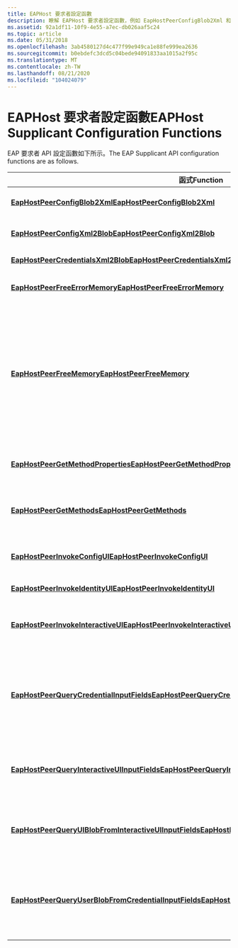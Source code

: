 ```yaml
---
title: EAPHost 要求者設定函數
description: 瞭解 EAPHost 要求者設定函數，例如 EapHostPeerConfigBlob2Xml 和 EapHostPeerGetMethods。
ms.assetid: 92a1df11-10f9-4e55-a7ec-db026aaf5c24
ms.topic: article
ms.date: 05/31/2018
ms.openlocfilehash: 3ab4580127d4c477f99e949ca1e88fe999ea2636
ms.sourcegitcommit: b0ebdefc3dcd5c04bede94091833aa1015a2f95c
ms.translationtype: MT
ms.contentlocale: zh-TW
ms.lasthandoff: 08/21/2020
ms.locfileid: "104024079"
---
```

# <a name="eaphost-supplicant-configuration-functions"></a><span data-ttu-id="9e71b-103">EAPHost 要求者設定函數</span><span class="sxs-lookup"><span data-stu-id="9e71b-103">EAPHost Supplicant Configuration Functions</span></span>

<span data-ttu-id="9e71b-104">EAP 要求者 API 設定函數如下所示。</span><span class="sxs-lookup"><span data-stu-id="9e71b-104">The EAP Supplicant API configuration functions are as follows.</span></span>



| <span data-ttu-id="9e71b-105">函式</span><span class="sxs-lookup"><span data-stu-id="9e71b-105">Function</span></span>                                                                                                           | <span data-ttu-id="9e71b-106">描述</span><span class="sxs-lookup"><span data-stu-id="9e71b-106">Description</span></span>                                                                                                                                                                                                                                                                          |
|--------------------------------------------------------------------------------------------------------------------|--------------------------------------------------------------------------------------------------------------------------------------------------------------------------------------------------------------------------------------------------------------------------------------|
| [<span data-ttu-id="9e71b-107">**EapHostPeerConfigBlob2Xml**</span><span class="sxs-lookup"><span data-stu-id="9e71b-107">**EapHostPeerConfigBlob2Xml**</span></span>](/previous-versions/windows/desktop/api/eaphostpeerconfigapis/nf-eaphostpeerconfigapis-eaphostpeerconfigblob2xml)                                                 | <span data-ttu-id="9e71b-108">將設定 blob 轉換為 XML。</span><span class="sxs-lookup"><span data-stu-id="9e71b-108">Converts the configuration blob to XML.</span></span>                                                                                                                                                                                                                                              |
| [<span data-ttu-id="9e71b-109">**EapHostPeerConfigXml2Blob**</span><span class="sxs-lookup"><span data-stu-id="9e71b-109">**EapHostPeerConfigXml2Blob**</span></span>](/previous-versions/windows/desktop/api/eaphostpeerconfigapis/nf-eaphostpeerconfigapis-eaphostpeerconfigxml2blob)                                                 | <span data-ttu-id="9e71b-110">將 XML 轉換成設定 blob。</span><span class="sxs-lookup"><span data-stu-id="9e71b-110">Converts XML into the configuration blob.</span></span>                                                                                                                                                                                                                                            |
| [<span data-ttu-id="9e71b-111">**EapHostPeerCredentialsXml2Blob**</span><span class="sxs-lookup"><span data-stu-id="9e71b-111">**EapHostPeerCredentialsXml2Blob**</span></span>](/previous-versions/windows/desktop/api/eaphostpeerconfigapis/nf-eaphostpeerconfigapis-eaphostpeercredentialsxml2blob)                                       | <span data-ttu-id="9e71b-112">產生認證 BLOB。</span><span class="sxs-lookup"><span data-stu-id="9e71b-112">Generates the credentials BLOB.</span></span>                                                                                                                                                                                                                                                      |
| [<span data-ttu-id="9e71b-113">**EapHostPeerFreeErrorMemory**</span><span class="sxs-lookup"><span data-stu-id="9e71b-113">**EapHostPeerFreeErrorMemory**</span></span>](/previous-versions/windows/desktop/api/eaphostpeerconfigapis/nf-eaphostpeerconfigapis-eaphostpeerfreeerrormemory)                                               | <span data-ttu-id="9e71b-114">釋出配置給 [**EAP \_ 錯誤**](/windows/desktop/api/eaptypes/ns-eaptypes-eap_error) 結構的記憶體。</span><span class="sxs-lookup"><span data-stu-id="9e71b-114">Frees memory allocated to an [**EAP\_ERROR**](/windows/desktop/api/eaptypes/ns-eaptypes-eap_error) structure.</span></span>                                                                                                                                                                                                              |
| [<span data-ttu-id="9e71b-115">**EapHostPeerFreeMemory**</span><span class="sxs-lookup"><span data-stu-id="9e71b-115">**EapHostPeerFreeMemory**</span></span>](/previous-versions/windows/desktop/api/eaphostpeerconfigapis/nf-eaphostpeerconfigapis-eaphostpeerfreememory)                                                         | <span data-ttu-id="9e71b-116">釋出設定 Api 所傳回的記憶體。</span><span class="sxs-lookup"><span data-stu-id="9e71b-116">Frees memory returned by the configuration APIs.</span></span> <span data-ttu-id="9e71b-117">此函數不能用來釋放錯誤記憶體。</span><span class="sxs-lookup"><span data-stu-id="9e71b-117">This function must not be used to free error memory.</span></span> <span data-ttu-id="9e71b-118">若要釋放錯誤記憶體，請使用 [**EapHostPeerFreeEapError**](/previous-versions/windows/desktop/api/eappapis/nf-eappapis-eaphostpeerfreeeaperror) 或 [**EapHostPeerFreeErrrorMemory**](/previous-versions/windows/desktop/api/eaphostpeerconfigapis/nf-eaphostpeerconfigapis-eaphostpeerfreeerrormemory) 函數。</span><span class="sxs-lookup"><span data-stu-id="9e71b-118">To free error memory, use either the [**EapHostPeerFreeEapError**](/previous-versions/windows/desktop/api/eappapis/nf-eappapis-eaphostpeerfreeeaperror) or [**EapHostPeerFreeErrrorMemory**](/previous-versions/windows/desktop/api/eaphostpeerconfigapis/nf-eaphostpeerconfigapis-eaphostpeerfreeerrormemory) function.</span></span> |
| [<span data-ttu-id="9e71b-119">**EapHostPeerGetMethodProperties**</span><span class="sxs-lookup"><span data-stu-id="9e71b-119">**EapHostPeerGetMethodProperties**</span></span>](/previous-versions/windows/desktop/api/eaphostpeerconfigapis/nf-eaphostpeerconfigapis-eaphostpeergetmethodproperties)                                           | <span data-ttu-id="9e71b-120">取得指定連接和使用者資料的 EAP 方法屬性。</span><span class="sxs-lookup"><span data-stu-id="9e71b-120">Retrieves properties of an EAP method given the connection and user data.</span></span>                                                                                                                                                                                                            |
| [<span data-ttu-id="9e71b-121">**EapHostPeerGetMethods**</span><span class="sxs-lookup"><span data-stu-id="9e71b-121">**EapHostPeerGetMethods**</span></span>](/previous-versions/windows/desktop/api/eaphostpeerconfigapis/nf-eaphostpeerconfigapis-eaphostpeergetmethods)                                                         | <span data-ttu-id="9e71b-122">列舉所有已安裝且可供使用的 EAP 方法，包括舊版的 EAP 方法。</span><span class="sxs-lookup"><span data-stu-id="9e71b-122">Enumerates all EAP methods installed and available for use, including legacy EAP methods.</span></span>                                                                                                                                                                                            |
| [<span data-ttu-id="9e71b-123">**EapHostPeerInvokeConfigUI**</span><span class="sxs-lookup"><span data-stu-id="9e71b-123">**EapHostPeerInvokeConfigUI**</span></span>](/previous-versions/windows/desktop/api/eaphostpeerconfigapis/nf-eaphostpeerconfigapis-eaphostpeerinvokeconfigui)                                                     | <span data-ttu-id="9e71b-124">啟動指定 EAP 方法的設定使用者介面。</span><span class="sxs-lookup"><span data-stu-id="9e71b-124">Starts the configuration user interface of the specified EAP method.</span></span>                                                                                                                                                                                                                 |
| [<span data-ttu-id="9e71b-125">**EapHostPeerInvokeIdentityUI**</span><span class="sxs-lookup"><span data-stu-id="9e71b-125">**EapHostPeerInvokeIdentityUI**</span></span>](/previous-versions/windows/desktop/api/eaphostpeerconfigapis/nf-eaphostpeerconfigapis-eaphostpeerinvokeidentityui)                                                 | <span data-ttu-id="9e71b-126">啟動身分識別使用者介面。</span><span class="sxs-lookup"><span data-stu-id="9e71b-126">Starts the identity user interface.</span></span>                                                                                                                                                                                                                                                  |
| [<span data-ttu-id="9e71b-127">**EapHostPeerInvokeInteractiveUI**</span><span class="sxs-lookup"><span data-stu-id="9e71b-127">**EapHostPeerInvokeInteractiveUI**</span></span>](/previous-versions/windows/desktop/api/eaphostpeerconfigapis/nf-eaphostpeerconfigapis-eaphostpeerinvokeinteractiveui)                                       | <span data-ttu-id="9e71b-128">提供使用者的認證互動，例如智慧卡和 PIN。</span><span class="sxs-lookup"><span data-stu-id="9e71b-128">Provides credentials interactivity to the user, such as a smart card and PIN for example.</span></span>                                                                                                                                                                                            |
| [<span data-ttu-id="9e71b-129">**EapHostPeerQueryCredentialInputFields**</span><span class="sxs-lookup"><span data-stu-id="9e71b-129">**EapHostPeerQueryCredentialInputFields**</span></span>](/previous-versions/windows/desktop/api/eaphostpeerconfigapis/nf-eaphostpeerconfigapis-eaphostpeerquerycredentialinputfields)                             | <span data-ttu-id="9e71b-130">可讓使用者判斷執行驗證的方法所需的認證類型。</span><span class="sxs-lookup"><span data-stu-id="9e71b-130">Allows the user to determine what kind of credentials are required by the methods to perform authentication.</span></span> <span data-ttu-id="9e71b-131">它也會取得要在使用者介面中顯示的欄位。</span><span class="sxs-lookup"><span data-stu-id="9e71b-131">It also obtains the fields to be displayed in the user interface.</span></span>                                                                                                       |
| [<span data-ttu-id="9e71b-132">**EapHostPeerQueryInteractiveUIInputFields**</span><span class="sxs-lookup"><span data-stu-id="9e71b-132">**EapHostPeerQueryInteractiveUIInputFields**</span></span>](/previous-versions/windows/desktop/api/eaphostpeerconfigapis/nf-eaphostpeerconfigapis-eaphostpeerqueryinteractiveuiinputfields)                       | <span data-ttu-id="9e71b-133">取得要在要求者上引發之互動式使用者介面元件的輸入欄位。</span><span class="sxs-lookup"><span data-stu-id="9e71b-133">Obtains the input fields for interactive user interface components to raise on the supplicant.</span></span>                                                                                                                                                                                       |
| [<span data-ttu-id="9e71b-134">**EapHostPeerQueryUIBlobFromInteractiveUIInputFields**</span><span class="sxs-lookup"><span data-stu-id="9e71b-134">**EapHostPeerQueryUIBlobFromInteractiveUIInputFields**</span></span>](/previous-versions/windows/desktop/api/eapmethodpeerapis/nf-eapmethodpeerapis-eappeerqueryuiblobfrominteractiveuiinputfields)       | <span data-ttu-id="9e71b-135">將使用者資訊轉換成可由 EAPHost 執行時間函數取用的使用者 BLOB。</span><span class="sxs-lookup"><span data-stu-id="9e71b-135">Converts user information into a user BLOB that can consumed by EAPHost run-time functions.</span></span>                                                                                                                                                                                          |
| [<span data-ttu-id="9e71b-136">**EapHostPeerQueryUserBlobFromCredentialInputFields**</span><span class="sxs-lookup"><span data-stu-id="9e71b-136">**EapHostPeerQueryUserBlobFromCredentialInputFields**</span></span>](/previous-versions/windows/desktop/api/eaphostpeerconfigapis/nf-eaphostpeerconfigapis-eaphostpeerqueryuserblobfromcredentialinputfields) | <span data-ttu-id="9e71b-137">從單一登入使用者介面收到使用者輸入之後，取得可使用的認證 BLOB 開始驗證。</span><span class="sxs-lookup"><span data-stu-id="9e71b-137">Obtains the credential BLOB that could be used start authentication once user inputs have been received from the from single sign-on user interface.</span></span>                                                                                                                                 |



 

 

 